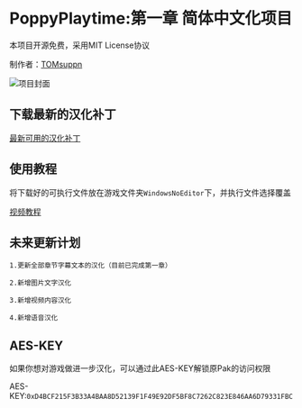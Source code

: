 # PoppyPlaytime:第一章 简体中文化项目
本项目开源免费，采用MIT License协议

制作者：[TOMsuppn](https://space.bilibili.com/454944513)

![项目封面](https://github.com/user-attachments/assets/833a2c6d-0622-410c-ac3e-3968b7dd4808)

## 下载最新的汉化补丁
[最新可用的汉化补丁](https://github.com/TOMsuppn/PoppyPlaytime-Chapter1_Chinese/releases)

## 使用教程
将下载好的可执行文件放在游戏文件夹```WindowsNoEditor```下，并执行文件选择覆盖

[视频教程](https://space.bilibili.com/454944513)

## 未来更新计划
```
1.更新全部章节字幕文本的汉化（目前已完成第一章）

2.新增图片文字汉化

3.新增视频内容汉化

4.新增语音汉化
```

## AES-KEY
如果你想对游戏做进一步汉化，可以通过此AES-KEY解锁原Pak的访问权限

AES-KEY:```0xD4BCF215F3B33A4BAA8D52139F1F49E92DF5BF8C7262C823E846AA6D79331FBC```
